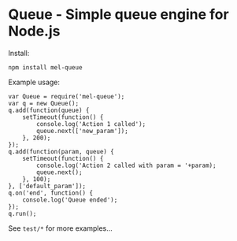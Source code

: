 Queue - Simple queue engine for Node.js
=======================================

Install:

	npm install mel-queue

Example usage:

	var Queue = require('mel-queue');
	var q = new Queue();
	q.add(function(queue) {
		setTimeout(function() {
			console.log('Action 1 called');
			queue.next(['new_param']);
		}, 200);
	});
	q.add(function(param, queue) {
		setTimeout(function() {
			console.log('Action 2 called with param = '+param);
			queue.next();
		}, 100);
	}, ['default_param']);
	q.on('end', function() {
		console.log('Queue ended');
	});
	q.run();

See `test/*` for more examples...
